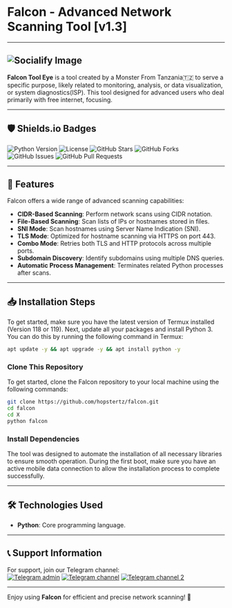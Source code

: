 # Falcon - Advanced Network Scanning Tool [v1.3]
---
![Socialify Image](https://socialify.git.ci/MrMonsterTz/falcon/image?description=1&font=Inter&forks=1&issues=1&language=1&logo=https%3A%2F%2Fexample.com%2Flogo.png&name=1&owner=1&pattern=Circuit%20Board&pulls=1&stargazers=1&theme=Dark)
---
**Falcon Tool Eye** is a tool created by a Monster From Tanzania🇹🇿 to serve a specific purpose, likely related to monitoring, analysis, or data visualization, or system diagnostics(ISP). This tool designed for advanced users who deal primarily with free internet, focusing.

---
## 🛡️ Shields.io Badges
![Python Version](https://img.shields.io/badge/Python-3.x-blue)
![License](https://img.shields.io/badge/License-MIT-green)
![GitHub Stars](https://img.shields.io/github/stars/MrMonsterTz/falcon)
![GitHub Forks](https://img.shields.io/github/forks/MrMonsterTz/falcon)
![GitHub Issues](https://img.shields.io/github/issues/MrMonsterTz/falcon)
![GitHub Pull Requests](https://img.shields.io/github/issues-pr/MrMonsterTz/falcon)

---

## 🚀 Features
Falcon offers a wide range of advanced scanning capabilities:
- **CIDR-Based Scanning**: Perform network scans using CIDR notation.
- **File-Based Scanning**: Scan lists of IPs or hostnames stored in files.
- **SNI Mode**: Scan hostnames using Server Name Indication (SNI).
- **TLS Mode**: Optimized for hostname scanning via HTTPS on port 443.
- **Combo Mode**: Retries both TLS and HTTP protocols across multiple ports.
- **Subdomain Discovery**: Identify subdomains using multiple DNS queries.
- **Automatic Process Management**: Terminates related Python processes after scans.

---

## 📥 Installation Steps
To get started, make sure you have the latest version of Termux installed (Version 118 or 119). Next, update all your packages and install Python 3. You can do this by running the following command in Termux:
```bash
apt update -y && apt upgrade -y && apt install python -y
```

### Clone This Repository
To get started, clone the Falcon repository to your local machine using the following commands:
```bash
git clone https://github.com/hopstertz/falcon.git
cd falcon
cd X
python falcon
```

### Install Dependencies
The tool was designed to automate the installation of all necessary libraries to ensure smooth operation. During the first boot, make sure you have an active mobile data connection to allow the installation process to complete successfully.

---

## 🛠️ Technologies Used
- **Python**: Core programming language.
---

## 📞 Support Information
For support, join our Telegram channel:  
[![Telegram admin](https://img.shields.io/badge/Telegram-Contact%20admin-blue)](https://t.me/sudotz)
[![Telegram channel](https://img.shields.io/badge/Telegram-Join%20Channel-blue)](https://t.me/falconx6)
[![Telegram channel 2](https://img.shields.io/badge/Telegram-Join%20Channel%202-blue)](https://t.me/Tech_orbit)

---

Enjoy using **Falcon** for efficient and precise network scanning! 🚀
